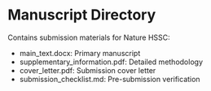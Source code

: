 # Manuscript Directory

Contains submission materials for Nature HSSC:
- main_text.docx: Primary manuscript
- supplementary_information.pdf: Detailed methodology  
- cover_letter.pdf: Submission cover letter
- submission_checklist.md: Pre-submission verification
